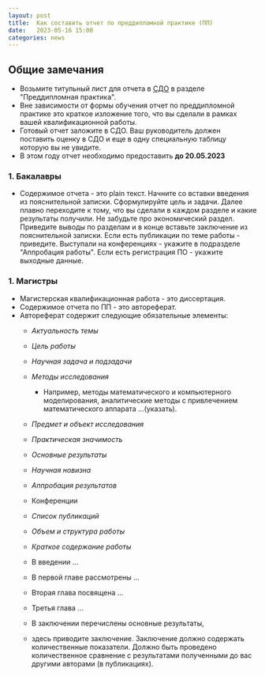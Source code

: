 ```yaml
---
layout: post
title:  Как составить отчет по преддипломной практике (ПП)
date:   2023-05-16 15:00
categories: news
---
```


## Общие замечания

* Возьмите титульный лист для отчета в [СДО](online-edu.mirea.ru) в разделе "Преддипломная практика".
* Вне зависимости от формы обучения отчет по преддипломной практике это краткое изложение того, что вы сделали в рамках вашей квалификационной работы.
* Готовый отчет заложите в СДО. Ваш руководитель должен поставить оценку в СДО и еще в одну специальную таблицу которую вы не увидите.
* В этом году отчет необходимо предоставить __до 20.05.2023__

### 1. Бакалавры

* Содержимое отчета - это plain текст. Начните со вставки введения из пояснительной записки. Сформулируйте цель и задачи. Далее плавно переходите к тому, что вы сделали в каждом разделе и какие результаты получили. Не забудьте про экономический раздел.
Приведите выводы по разделам и в конце вставьте заключение из пояснительной записки. Если есть публикации по теме работы - приведите. Выступали на конференциях - укажите в подразделе "Аппробация работы". Если есть регистрация ПО - укажите выходные данные.

### 1. Магистры

* Магистерская квалификационная работа - это диссертация. 
* Содержимое отчета по ПП - это автореферат. 
* Автореферат содержит следующие обязательные элементы:
  * _Актуальность темы_
  * _Цель работы_
  * _Научная задача и подзадачи_
  * _Методы исследования_
    * Например, методы математического и компьютерного моделирования, аналитические методы с привлечением математического аппарата ...(указать).
  * _Предмет и объект исследования_
  * _Практическая значимость_
  * _Основные результаты_
  * _Научная новизна_
  * _Аппробация результатов_
   * Конференции
  * _Список публикаций_
  * _Объем и структура работы_
  * _Краткое содержание работы_
  
   * В введении ...
   * В первой главе рассмотрены ...
   * Вторая глава посвящена ...
   * Третья глава ...
   * В заключении перечислены основные результаты, 
    * здесь приводите заключение. Заключение должно содержать количественные показатели. Должно быть проведено количественное сравнение с результатами полученными до вас другими авторами (в публикациях).
   










